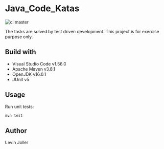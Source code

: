 # Java_Code_Katas

![ci master](https://github.com/levinjoller/java_code_katas/workflows/ci/badge.svg)

The tasks are solved by test driven development. This project is for exercise purpose only.

## Build with

- Visual Studio Code v1.56.0
- Apache Maven v3.8.1
- OpenJDK v16.0.1
- JUnit v5

## Usage

Run unit tests:

```sh
mvn test
```

## Author

Levin Joller
